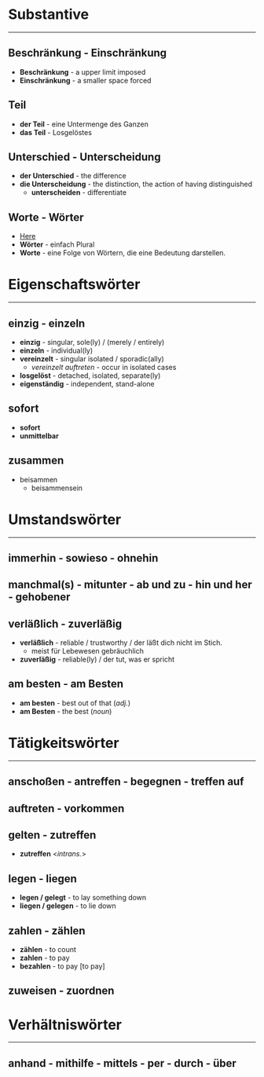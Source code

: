 # Substantive
---
## Beschränkung - Einschränkung
- **Beschränkung** - a upper limit imposed
- **Einschränkung** - a smaller space forced

## Teil
- **der Teil** - eine Untermenge des Ganzen
- **das Teil** - Losgelöstes

## Unterschied - Unterscheidung
- **der Unterschied** - the difference
- **die Unterscheidung** - the distinction, the action of having distinguished
	- **unterscheiden** - differentiate

## Worte - Wörter
- [Here](https://www.pcs-campus.de/praxis/texten/woerter-oder-worte/#:~:text=Bei%20der%20Frage%2C%20wann%20man,Worte%20bestehen%20somit%20aus%20W%C3%B6rtern.)
- **Wörter** - einfach Plural
- **Worte** - eine Folge von Wörtern, die eine Bedeutung darstellen.


# Eigenschaftswörter
---
## einzig - einzeln
   - **einzig** - singular, sole(ly) / (merely / entirely)
   - **einzeln** - individual(ly)
   - **vereinzelt** - singular isolated / sporadic(ally)
	   - *vereinzelt auftreten* - occur in isolated cases
   - **losgelöst** - detached, isolated, separate(ly)
   - **eigenständig** - independent, stand-alone

## sofort
- **sofort**
- **unmittelbar**

## zusammen
- beisammen
	- beisammensein


# Umstandswörter
---
## immerhin - sowieso - ohnehin
   
## manchmal(s) - mitunter - ab und zu - hin und her - gehobener
   
## verläßlich - zuverläßig
- **verläßlich** - reliable / trustworthy / der läßt dich nicht im Stich.
	- meist für Lebewesen gebräuchlich
- **zuverläßig** - reliable(ly) / der tut, was er spricht

## am besten - am Besten
- **am besten** - best out of that (*adj.*)
- **am Besten** - the best (*noun*)


# Tätigkeitswörter
---
## anschoßen - antreffen - begegnen - treffen auf

## auftreten - vorkommen

## gelten - zutreffen
- **zutreffen** <*intrans.*>

## legen - liegen
- **legen / gelegt** - to lay something down
- **liegen / gelegen** - to lie down

## zahlen - zählen
- **zählen** - to count
- **zahlen** - to pay
- **bezahlen** - to pay \[to pay\]
  
## zuweisen - zuordnen


# Verhältniswörter
---
## anhand - mithilfe - mittels - per - durch - über

